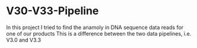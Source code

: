# V30-V33-Pipeline
In this project I tried to find the anamoly in DNA sequence data reads for one of our products
This is a difference between the two data pipelines, i.e. V3.0 and V3.3
